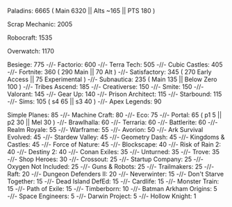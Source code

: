 Paladins: 6665 ( Main 6320 || Alts ~165 || PTS 180 )

Scrap Mechanic: 2005

Robocraft: 1535

Overwatch: 1170

Besiege: 775 -//-
Factorio: 600 -//-
Terra Tech: 505 -//-
Cubic Castles: 405 -//-
Fortnite: 360 ( 290 Main || 70 Alt ) -//-
Satisfactory: 345 ( 270 Early Access || 75 Experimental ) -//-
Subnautica: 235 ( Main 135 || Below Zero 100 ) -//-
Tribes Ascend: 185 -//-
Creativerse: 150 -//-
Smite: 150 -//-
Valorant: 145 -//-
Gear Up: 140 -//-
Prison Architect: 115 -//-
Starbound: 115 -//-
Sims: 105 ( s4 65 || s3 40 ) -//-
Apex Legends: 90

Simple Planes: 85 -//-
Machine Craft: 80 -//-
Eco: 75 -//-
Portal: 65 ( p1 5 || p2 30 || Mel 30 ) -//-
Brawlhalla: 60 -//-
Terraria: 60 -//-
Battlerite: 60 -//-
Realm Royale: 55 -//-
Warframe: 55 -//-
Avorion: 50 -//-
Ark Survival Evolved: 45 -//-
Stardew Valley: 45 -//-
Geometry Dash: 45 -//-
Kingdoms & Castles: 45 -//-
Force of Nature: 45 -//-
Blockscape: 40 -//-
Risk of Rain 2: 40 -//-
Destiny 2: 40 -//-
Conan Exiles: 35 -//-
Unturned: 35 -//-
Trove: 35 -//-
Shop Heroes: 30 -//-
Crossout: 25 -//-
Startup Company: 25 -//-
Oxygen Not Included: 25 -//-
Guns & Robots: 25 -//-
Trailmakers: 25 -//-
Raft: 20 -//-
Dungeon Defenders II: 20 -//-
Neverwinter: 15 -//-
Don't Starve Together: 15 -//-
Dead Island DefEd: 15 -//-
Cardlife: 15 -//-
Monster Train: 15 -//-
Path of Exile: 15 -//-
Timberborn: 10 -//-
Batman Arkham Origins: 5 -//-
Space Engineers: 5 -//-
Darwin Project: 5 -//-
Hollow Knight: 1

